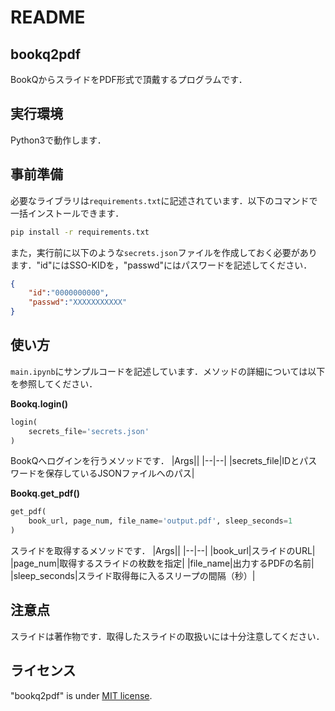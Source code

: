 # README

## bookq2pdf
BookQからスライドをPDF形式で頂戴するプログラムです．

## 実行環境
Python3で動作します．

## 事前準備
必要なライブラリは`requirements.txt`に記述されています．以下のコマンドで一括インストールできます．
```bash
pip install -r requirements.txt
```

また，実行前に以下のような`secrets.json`ファイルを作成しておく必要があります．"id"にはSSO-KIDを，"passwd"にはパスワードを記述してください．
```json
{
    "id":"0000000000",
    "passwd":"XXXXXXXXXXX"
}
```

## 使い方
`main.ipynb`にサンプルコードを記述しています．メソッドの詳細については以下を参照してください．

**Bookq.login()**
```python
login(
    secrets_file='secrets.json'
)
```
BookQへログインを行うメソッドです．
|Args||
|--|--|
|secrets_file|IDとパスワードを保存しているJSONファイルへのパス|

**Bookq.get_pdf()**
```python
get_pdf(
    book_url, page_num, file_name='output.pdf', sleep_seconds=1
)
```
スライドを取得するメソッドです．
|Args||
|--|--|
|book_url|スライドのURL|
|page_num|取得するスライドの枚数を指定|
|file_name|出力するPDFの名前|
|sleep_seconds|スライド取得毎に入るスリープの間隔（秒）|

## 注意点
スライドは著作物です．取得したスライドの取扱いには十分注意してください．

## ライセンス
"bookq2pdf" is under [MIT license](https://en.wikipedia.org/wiki/MIT_License).